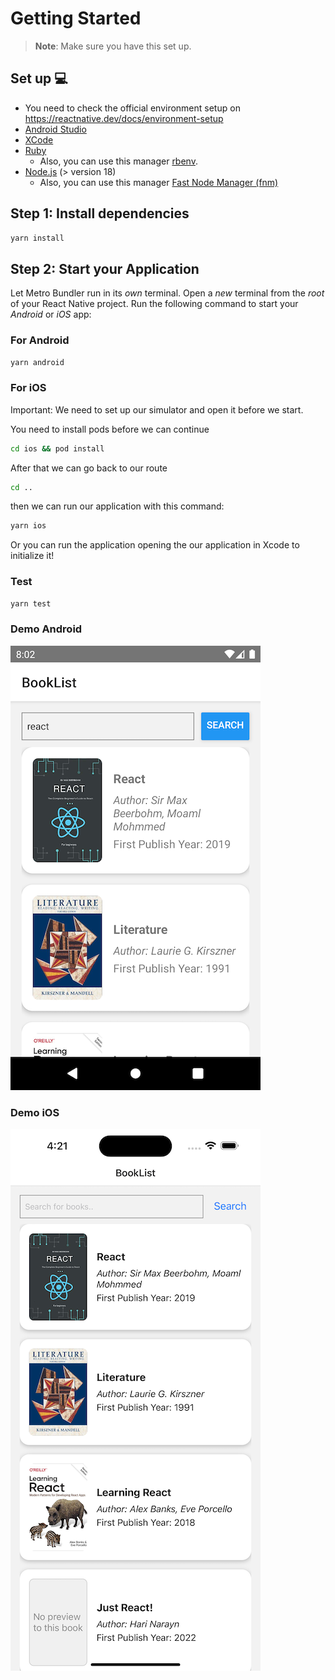 # Getting Started

> **Note**: Make sure you have this set up.

## Set up 💻

- You need to check the official environment setup on https://reactnative.dev/docs/environment-setup
- [Android Studio](https://developer.android.com/studio)
- [XCode](https://developer.apple.com/download/all/)
- [Ruby](https://www.ruby-lang.org/en/documentation/installation/)
  - Also, you can use this manager [rbenv](https://github.com/rbenv/rbenv).
- [Node.js](https://nodejs.org/es/download) (> version 18)
  - Also, you can use this manager [Fast Node Manager (fnm)](https://github.com/Schniz/fnm)

## Step 1: Install dependencies

```bash
yarn install
```

## Step 2: Start your Application

Let Metro Bundler run in its _own_ terminal. Open a _new_ terminal from the _root_ of your React Native project. Run the following command to start your _Android_ or _iOS_ app:

### For Android

```bash
yarn android
```

### For iOS

Important: We need to set up our simulator and open it before we start.

You need to install pods before we can continue

```bash
cd ios && pod install
```

After that we can go back to our route

```bash
cd ..
```

then we can run our application with this command:

```bash
yarn ios
```

Or you can run the application opening the our application in Xcode to initialize it!

### Test

```bash
yarn test
```

### Demo Android

![Demo Android](https://github.com/ramogollon1/search-book-app/blob/main/search-app-android.png)

### Demo iOS

![Demo iOS](https://github.com/ramogollon1/search-book-app/blob/main/search-app-ios.png)
